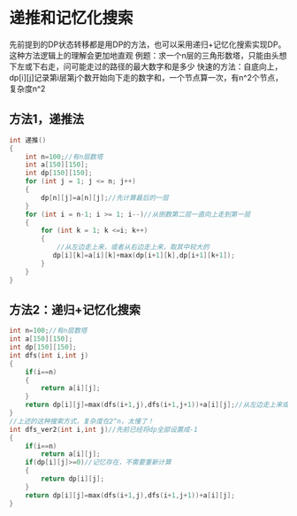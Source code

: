 # 递推和记忆化搜索
先前提到的DP状态转移都是用DP的方法，也可以采用递归+记忆化搜索实现DP。
这种方法逻辑上的理解会更加地直观
例题：求一个n层的三角形数塔，只能由头想下左或下右走，问可能走过的路径的最大数字和是多少
快速的方法：自底向上，dp[i][j]记录第i层第j个数开始向下走的数字和，一个节点算一次，有n^2个节点，复杂度n^2
## 方法1，递推法

```c++
int 递推()
{
    int n=100;//有n层数塔
    int a[150][150];
    int dp[150][150];
    for (int j = 1; j <= n; j++)
    {
        dp[n][j]=a[n][j];//先计算最后的一层
    }
    for (int i = n-1; i >= 1; i--)//从倒数第二层一直向上走到第一层
    {
        for (int k = 1; k <=i; k++)
        {
            //从左边走上来，或者从右边走上来，取其中较大的
           dp[i][k]=a[i][k]+max(dp[i+1][k],dp[i+1][k+1]);     
        }  
    } 
}
```
## 方法2：递归+记忆化搜索
```c++
int n=100;//有n层数塔
int a[150][150];
int dp[150][150];
int dfs(int i,int j)
{
    if(i==n)
    {
        return a[i][j];
    }
    return dp[i][j]=max(dfs(i+1,j),dfs(i+1,j+1))+a[i][j];//从左边走上来或者右边走上来
}
//上述的这种搜索方式，复杂度在2^n，太慢了！
int dfs_ver2(int i,int j)//先前已经将dp全部设置成-1
{
    if(i==n)
        return a[i][j];
    if(dp[i][j]>=0)//记忆存在，不需要重新计算
    {
        return dp[i][j];
    }
    return dp[i][j]=max(dfs(i+1,j),dfs(i+1,j+1))+a[i][j];
}
```